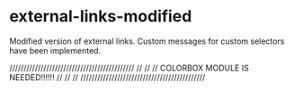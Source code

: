 # external-links-modified
Modified version of external links. Custom messages for custom selectors have been implemented.

////////////////////////////////////////////
//                                        //
//    COLORBOX MODULE IS NEEDED!!!!!!     //
//                                        //
////////////////////////////////////////////
